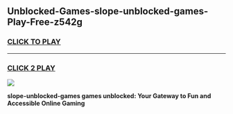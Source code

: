 
## Unblocked-Games-slope-unblocked-games-Play-Free-z542g
<h3>
<a href="https://premium76.site?title=slope-unblocked-games&ref=10A">CLICK TO PLAY</a></h3>
<hr>

<h3>
<a href="https://premium76.site?title=slope-unblocked-games&ref=10A">CLICK 2 PLAY</a>
  
</h3>

<a href="https://premium76.site?title=slope-unblocked-games&ref=10A"><img src="https://clearcache.store/games.png"></a>


**slope-unblocked-games games unblocked: Your Gateway to Fun and Accessible Online Gaming**
